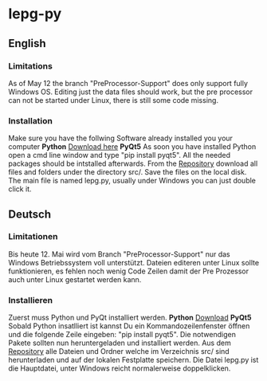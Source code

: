 # lepg-py

## English

### Limitations 
As of May 12 the branch "PreProcessor-Support" does only support fully Windows OS. 
Editing just the data files should work, but the pre processor can not be started under Linux, there is still some code missing.

### Installation
Make sure you have the follwing Software already installed you your computer
**Python** [Download here](https://www.python.org/)
**PyQt5** As soon you have installed Python open a cmd line window and type "pip install pyqt5". All the needed packages should be intstalled afterwards.
From the [Repository](https://github.com/stefanino-ch/lepg-py/tree/PreProcessor-Support) download all files and folders under the directory src/. Save the files on the local disk. 
The main file is named lepg.py, usually under Windows you can just double click it. 


## Deutsch

### Limitationen
Bis heute 12. Mai wird vom Branch "PreProcessor-Support" nur das Windows Betriebssystem voll unterstützt. 
Dateien editeren unter Linux sollte funktionieren, es fehlen noch wenig Code Zeilen damit der Pre Prozessor auch unter Linux gestartet werden kann. 

### Installieren
Zuerst muss Python und PyQt installiert werden. 
**Python** [Download](https://www.python.org/)
**PyQt5** Sobald Python insatlliert ist kannst Du ein Kommandozeilenfenster öffnen und die folgende Zeile eingeben: "pip install pyqt5". Die notwendigen Pakete sollten nun heruntergeladen und installiert werden. 
Aus dem [Repository](https://github.com/stefanino-ch/lepg-py/tree/PreProcessor-Support) alle Dateien und Ordner welche im Verzeichnis src/ sind herunterladen und auf der lokalen Festplatte speichern. 
Die Datei lepg.py ist die Hauptdatei, unter Windows reicht normalerweise doppelklicken. 